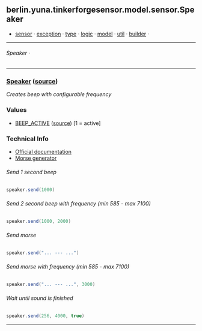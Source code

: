 ## berlin.yuna.tinkerforgesensor.model.sensor.Speaker
* [sensor](https://github.com/YunaBraska/tinkerforge-sensor/blob/master/readmeDoc/berlin/yuna/tinkerforgesensor/model/sensor/README.md) · [exception](https://github.com/YunaBraska/tinkerforge-sensor/blob/master/readmeDoc/berlin/yuna/tinkerforgesensor/model/exception/README.md) · [type](https://github.com/YunaBraska/tinkerforge-sensor/blob/master/readmeDoc/berlin/yuna/tinkerforgesensor/model/type/README.md) · [logic](https://github.com/YunaBraska/tinkerforge-sensor/blob/master/readmeDoc/berlin/yuna/tinkerforgesensor/logic/README.md) · [model](https://github.com/YunaBraska/tinkerforge-sensor/blob/master/readmeDoc/berlin/yuna/tinkerforgesensor/model/README.md) · [util](https://github.com/YunaBraska/tinkerforge-sensor/blob/master/readmeDoc/berlin/yuna/tinkerforgesensor/util/README.md) · [builder](https://github.com/YunaBraska/tinkerforge-sensor/blob/master/readmeDoc/berlin/yuna/tinkerforgesensor/model/builder/README.md) · 
---
###### Speaker · 

---
### [Speaker](https://github.com/YunaBraska/tinkerforge-sensor/blob/master/readmeDoc/berlin/yuna/tinkerforgesensor/model/sensor/Speaker.md) ([source](https://github.com/YunaBraska/tinkerforge-sensor/blob/master/src/main/java/berlin/yuna/tinkerforgesensor/model/sensor/Speaker.java))

 *Creates beep with configurable frequency*
 
### Values
 * [BEEP_ACTIVE](https://github.com/YunaBraska/tinkerforge-sensor/blob/master/readmeDoc/berlin/yuna/tinkerforgesensor/model/type/ValueType.md) ([source](https://github.com/YunaBraska/tinkerforge-sensor/blob/master/src/main/java/berlin/yuna/tinkerforgesensor/model/type/ValueType.java))  [1 = active] 
### Technical Info
 * [Official documentation](https://www.tinkerforge.com/de/doc/Hardware/Bricklets/Piezo_Speaker.html)
 * [Morse generator](https://morsecode.scphillips.com/translator.html) 
###### Send 1 second beep
 
```java
speaker.send(1000)
```
 
###### Send 2 second beep with frequency (min 585 - max 7100)
 
```java
speaker.send(1000, 2000)
```
 
###### Send morse
 
```java
speaker.send("... --- ...")
```
 
###### Send morse with frequency (min 585 - max 7100)
 
```java
speaker.send("... --- ...", 3000)
```
 
###### Wait until sound is finished
 
```java
speaker.send(256, 4000, true)
```

--- 
